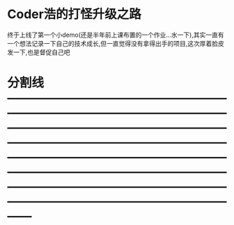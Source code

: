 # Coder浩的打怪升级之路

终于上线了第一个小demo(还是半年前上课布置的一个作业...水一下),其实一直有一个想法记录一下自己的技术成长,但一直觉得没有拿得出手的项目,这次厚着脸皮发一下,也是督促自己吧

# 分割线 ——————————————————————————————————————————————————————————————————————————————————————————————————————————————————————————————————————————————————


